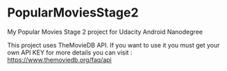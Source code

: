 # PopularMoviesStage2
My Popular Movies Stage 2 project for Udacity Android Nanodegree

This project uses TheMovieDB API.
If you want to use it you must get your own API KEY
for more details you can visit : https://www.themoviedb.org/faq/api